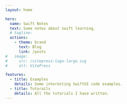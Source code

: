 ```yaml
---
layout: home

hero:
  name: Swift Notes
  text: Some notes about swift learning.
  # tagline:
  actions:
    - theme: brand
      text: Blog
      link: /posts
#   image:
#     src: /vitepress-logo-large.svg
#     alt: VitePress

features:
  - title: Examples
    details: Some interesting SwiftUI code examples.
  - title: Tutorails
    details: All the tutorials I have written.
---
```

